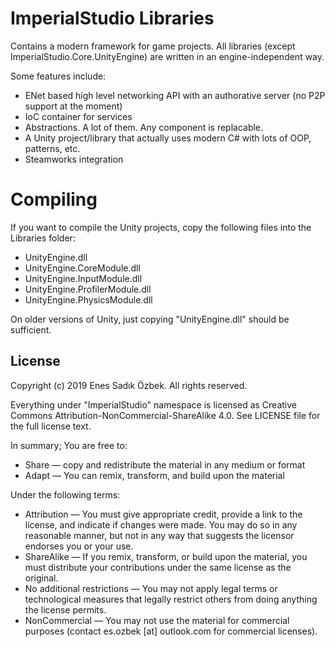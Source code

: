 # ImperialStudio Libraries
Contains a modern framework for game projects.
All libraries (except ImperialStudio.Core.UnityEngine) are written in an engine-independent way. 

Some features include:
* ENet based high level networking API with an authorative server (no P2P support at the moment)
* IoC container for services
* Abstractions. A lot of them. Any component is replacable.
* A Unity project/library that actually uses modern C# with lots of OOP, patterns, etc.
* Steamworks integration

# Compiling
If you want to compile the Unity projects, copy the following files into the Libraries folder:
* UnityEngine.dll
* UnityEngine.CoreModule.dll
* UnityEngine.InputModule.dll
* UnityEngine.ProfilerModule.dll
* UnityEngine.PhysicsModule.dll 

On older versions of Unity, just copying "UnityEngine.dll" should be sufficient.

## License
Copyright (c) 2019 Enes Sadık Özbek. All rights reserved. 

Everything under "ImperialStudio" namespace is licensed as Creative Commons Attribution-NonCommercial-ShareAlike 4.0. See LICENSE file for the full license text.

In summary; 
You are free to:
* Share — copy and redistribute the material in any medium or format
* Adapt — You can remix, transform, and build upon the material

Under the following terms:
* Attribution — You must give appropriate credit, provide a link to the license, and indicate if changes were made. You may do so in any reasonable manner, but not in any way that suggests the licensor endorses you or your use.
* ShareAlike — If you remix, transform, or build upon the material, you must distribute your contributions under the same license as the original.
* No additional restrictions — You may not apply legal terms or technological measures that legally restrict others from doing anything the license permits.
* NonCommercial — You may not use the material for commercial purposes (contact es.ozbek [at] outlook.com for commercial licenses).